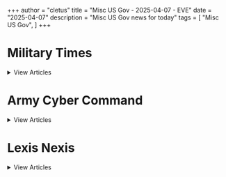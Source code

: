 +++ 
author = "cletus"
title = "Misc US Gov - 2025-04-07 - EVE"
date = "2025-04-07"
description = "Misc US Gov news for today"
tags = [
    "Misc US Gov",
]
+++

# Military Times

<details>
<summary>View Articles</summary>
<br>

<input type='checkbox' name='article_4338' value='https://www.militarytimes.com/smr/transition-guide/' /> 4338 - <a href='https://www.google.com/search?q=www.militarytimes.com+Transition+GuideOpens+in+new+window' target='_blank' rel='noopener noreferrer'>Search - </a> <a href='https://12ft.io/https://www.militarytimes.com/smr/transition-guide/' target='_blank' rel='noopener noreferrer'>Transition GuideOpens in new window</a><br>

<input type='checkbox' name='article_4339' value='https://www.militarytimes.com/smr/benefits-guide/' /> 4339 - <a href='https://www.google.com/search?q=www.militarytimes.com+Benefits+GuideOpens+in+new+window' target='_blank' rel='noopener noreferrer'>Search - </a> <a href='https://12ft.io/https://www.militarytimes.com/smr/benefits-guide/' target='_blank' rel='noopener noreferrer'>Benefits GuideOpens in new window</a><br>

<input type='checkbox' name='article_4340' value='https://www.militarytimes.com/off-duty/gearscout/' /> 4340 - <a href='https://www.google.com/search?q=www.militarytimes.com+Gear+ScoutOpens+in+new+window' target='_blank' rel='noopener noreferrer'>Search - </a> <a href='https://12ft.io/https://www.militarytimes.com/off-duty/gearscout/' target='_blank' rel='noopener noreferrer'>Gear ScoutOpens in new window</a><br>

<input type='checkbox' name='article_4341' value='https://www.militarytimes.com/m/military-times-rss-feeds/' /> 4341 - <a href='https://www.google.com/search?q=www.militarytimes.com+RSS+FeedsOpens+in+new+window' target='_blank' rel='noopener noreferrer'>Search - </a> <a href='https://12ft.io/https://www.militarytimes.com/m/military-times-rss-feeds/' target='_blank' rel='noopener noreferrer'>RSS FeedsOpens in new window</a><br>

</details>


# Army Cyber Command

<details>
<summary>View Articles</summary>
<br>

<input type='checkbox' name='article_4342' value='https://breakingdefense.com/tag/army-cyber-command/off-duty/movies-video-games' /> 4342 - <a href='https://www.google.com/search?q=breakingdefense.com+Military+Movies+%26+Video+Games' target='_blank' rel='noopener noreferrer'>Search - </a> <a href='https://12ft.io/https://breakingdefense.com/tag/army-cyber-command/off-duty/movies-video-games' target='_blank' rel='noopener noreferrer'>Military Movies & Video Games</a><br>

<input type='checkbox' name='article_4343' value='https://breakingdefense.com/tag/army-cyber-command/pentagon/2025/04/07/top-us-admiral-at-nato-removed-amid-trumps-growing-military-firings/' /> 4343 - <a href='https://www.google.com/search?q=breakingdefense.com+Top+US+admiral+at+NATO+removed+amid+Trump%E2%80%99s+growing+military+firings' target='_blank' rel='noopener noreferrer'>Search - </a> <a href='https://12ft.io/https://breakingdefense.com/tag/army-cyber-command/pentagon/2025/04/07/top-us-admiral-at-nato-removed-amid-trumps-growing-military-firings/' target='_blank' rel='noopener noreferrer'>Top US admiral at NATO removed amid Trump’s growing military firings</a><br>

<input type='checkbox' name='article_4344' value='https://breakingdefense.com/tag/army-cyber-command/news/your-army/2025/04/07/russia-reduces-prison-sentence-for-us-soldier-convicted-of-theft/' /> 4344 - <a href='https://www.google.com/search?q=breakingdefense.com+Russia+reduces+prison+sentence+for+US+soldier+convicted+of+theft' target='_blank' rel='noopener noreferrer'>Search - </a> <a href='https://12ft.io/https://breakingdefense.com/tag/army-cyber-command/news/your-army/2025/04/07/russia-reduces-prison-sentence-for-us-soldier-convicted-of-theft/' target='_blank' rel='noopener noreferrer'>Russia reduces prison sentence for US soldier convicted of theft</a><br>

<input type='checkbox' name='article_4345' value='https://breakingdefense.com/tag/army-cyber-command/news/your-marine-corps/2025/04/07/marine-corps-introduces-drone-attack-team/' /> 4345 - <a href='https://www.google.com/search?q=breakingdefense.com+Marine+Corps+introduces+drone+attack+team' target='_blank' rel='noopener noreferrer'>Search - </a> <a href='https://12ft.io/https://breakingdefense.com/tag/army-cyber-command/news/your-marine-corps/2025/04/07/marine-corps-introduces-drone-attack-team/' target='_blank' rel='noopener noreferrer'>Marine Corps introduces drone attack team</a><br>

<input type='checkbox' name='article_4346' value='https://breakingdefense.com/tag/army-cyber-command/news/your-military/2025/04/07/in-first-marine-air-force-pilots-fight-as-joint-force-at-navy-jse/' /> 4346 - <a href='https://www.google.com/search?q=breakingdefense.com+In+first%2C+Marine%2C+Air+Force+pilots+fight+as+joint+force+at+Navy+JSE' target='_blank' rel='noopener noreferrer'>Search - </a> <a href='https://12ft.io/https://breakingdefense.com/tag/army-cyber-command/news/your-military/2025/04/07/in-first-marine-air-force-pilots-fight-as-joint-force-at-navy-jse/' target='_blank' rel='noopener noreferrer'>In first, Marine, Air Force pilots fight as joint force at Navy JSE</a><br>

<input type='checkbox' name='article_4347' value='https://breakingdefense.com/tag/army-cyber-command/veterans/military-history/2025/04/05/after-nearly-100-years-this-wwi-soldier-received-his-medal-of-honor/' /> 4347 - <a href='https://www.google.com/search?q=breakingdefense.com+After+nearly+100+years%2C+this+WWI+soldier+received+his+Medal+of+Honor' target='_blank' rel='noopener noreferrer'>Search - </a> <a href='https://12ft.io/https://breakingdefense.com/tag/army-cyber-command/veterans/military-history/2025/04/05/after-nearly-100-years-this-wwi-soldier-received-his-medal-of-honor/' target='_blank' rel='noopener noreferrer'>After nearly 100 years, this WWI soldier received his Medal of Honor</a><br>

<input type='checkbox' name='article_4348' value='https://breakingdefense.com/tag/army-cyber-command/veterans/military-history/2025/04/05/how-the-coast-guard-sank-a-german-u-boat-off-the-north-carolina-coast/' /> 4348 - <a href='https://www.google.com/search?q=breakingdefense.com+How+the+Coast+Guard+sank+a+German+U-boat+off+the+North+Carolina+coast' target='_blank' rel='noopener noreferrer'>Search - </a> <a href='https://12ft.io/https://breakingdefense.com/tag/army-cyber-command/veterans/military-history/2025/04/05/how-the-coast-guard-sank-a-german-u-boat-off-the-north-carolina-coast/' target='_blank' rel='noopener noreferrer'>How the Coast Guard sank a German U-boat off the North Carolina coast</a><br>

<input type='checkbox' name='article_4349' value='https://breakingdefense.com/tag/army-cyber-command/news/pentagon-congress/2025/04/07/va-secretary-to-testify-on-department-budget-needs-workforce-cuts/' /> 4349 - <a href='https://www.google.com/search?q=breakingdefense.com+VA+secretary+to+testify+on+department+budget+needs%2C+workforce+cuts' target='_blank' rel='noopener noreferrer'>Search - </a> <a href='https://12ft.io/https://breakingdefense.com/tag/army-cyber-command/news/pentagon-congress/2025/04/07/va-secretary-to-testify-on-department-budget-needs-workforce-cuts/' target='_blank' rel='noopener noreferrer'>VA secretary to testify on department budget needs, workforce cuts</a><br>

<input type='checkbox' name='article_4350' value='https://breakingdefense.com/tag/army-cyber-command/pentagon/2025/04/04/hegseth-to-visit-panama-as-trump-says-us-is-reclaiming-its-canal/' /> 4350 - <a href='https://www.google.com/search?q=breakingdefense.com+Hegseth+to+visit+Panama+as+Trump+says+US+is+%E2%80%98reclaiming%E2%80%99+its+canal' target='_blank' rel='noopener noreferrer'>Search - </a> <a href='https://12ft.io/https://breakingdefense.com/tag/army-cyber-command/pentagon/2025/04/04/hegseth-to-visit-panama-as-trump-says-us-is-reclaiming-its-canal/' target='_blank' rel='noopener noreferrer'>Hegseth to visit Panama as Trump says US is ‘reclaiming’ its canal</a><br>

<input type='checkbox' name='article_4351' value='https://breakingdefense.com/tag/army-cyber-command/veterans/2025/04/04/va-leaders-to-halt-mortgage-rescue-program-launched-last-year/' /> 4351 - <a href='https://www.google.com/search?q=breakingdefense.com+VA+leaders+to+halt+mortgage+rescue+program+launched+last+year' target='_blank' rel='noopener noreferrer'>Search - </a> <a href='https://12ft.io/https://breakingdefense.com/tag/army-cyber-command/veterans/2025/04/04/va-leaders-to-halt-mortgage-rescue-program-launched-last-year/' target='_blank' rel='noopener noreferrer'>VA leaders to halt mortgage rescue program launched last year</a><br>

<input type='checkbox' name='article_4352' value='https://breakingdefense.com/tag/army-cyber-command/news/pentagon-congress/2025/04/04/democrats-protest-firing-of-general-heading-nsa-us-cyber-command/' /> 4352 - <a href='https://www.google.com/search?q=breakingdefense.com+Trump+fires+4-star+general+heading+NSA%2C+US+Cyber+Command' target='_blank' rel='noopener noreferrer'>Search - </a> <a href='https://12ft.io/https://breakingdefense.com/tag/army-cyber-command/news/pentagon-congress/2025/04/04/democrats-protest-firing-of-general-heading-nsa-us-cyber-command/' target='_blank' rel='noopener noreferrer'>Trump fires 4-star general heading NSA, US Cyber Command</a><br>

<input type='checkbox' name='article_4353' value='https://breakingdefense.com/tag/army-cyber-command/military-benefits-guide/' /> 4353 - <a href='https://www.google.com/search?q=breakingdefense.com+Your+2024+Military+Times+Pay+and+Benefits+Guide' target='_blank' rel='noopener noreferrer'>Search - </a> <a href='https://12ft.io/https://breakingdefense.com/tag/army-cyber-command/military-benefits-guide/' target='_blank' rel='noopener noreferrer'>Your 2024 Military Times Pay and Benefits Guide</a><br>

<input type='checkbox' name='article_4354' value='https://breakingdefense.com/tag/army-cyber-command/pay-benefits/mil-money/2024/04/02/no-snakes-in-couches-what-to-know-for-a-smooth-pcs-move-in-2024/' /> 4354 - <a href='https://www.google.com/search?q=breakingdefense.com+What+to+know+for+a+smooth+PCS+move+in+2024' target='_blank' rel='noopener noreferrer'>Search - </a> <a href='https://12ft.io/https://breakingdefense.com/tag/army-cyber-command/pay-benefits/mil-money/2024/04/02/no-snakes-in-couches-what-to-know-for-a-smooth-pcs-move-in-2024/' target='_blank' rel='noopener noreferrer'>What to know for a smooth PCS move in 2024</a><br>

<input type='checkbox' name='article_4355' value='https://breakingdefense.com/tag/army-cyber-command/veterans/military-history/2025/04/04/this-pilot-sought-to-avenge-his-brothers-death-over-the-south-pacific/' /> 4355 - <a href='https://www.google.com/search?q=breakingdefense.com+This+pilot+sought+to+avenge+his+brother%E2%80%99s+death+over+the+South+Pacific' target='_blank' rel='noopener noreferrer'>Search - </a> <a href='https://12ft.io/https://breakingdefense.com/tag/army-cyber-command/veterans/military-history/2025/04/04/this-pilot-sought-to-avenge-his-brothers-death-over-the-south-pacific/' target='_blank' rel='noopener noreferrer'>This pilot sought to avenge his brother’s death over the South Pacific</a><br>

<input type='checkbox' name='article_4356' value='https://breakingdefense.com/tag/army-cyber-command/opinion/2025/04/04/why-tubervilles-idea-for-academy-athletes-to-play-pro-undermines-duty/' /> 4356 - <a href='https://www.google.com/search?q=breakingdefense.com+Tuberville%E2%80%99s+proposal+for+academy+athletes+to+go+pro+undermines+duty' target='_blank' rel='noopener noreferrer'>Search - </a> <a href='https://12ft.io/https://breakingdefense.com/tag/army-cyber-command/opinion/2025/04/04/why-tubervilles-idea-for-academy-athletes-to-play-pro-undermines-duty/' target='_blank' rel='noopener noreferrer'>Tuberville’s proposal for academy athletes to go pro undermines duty</a><br>

<input type='checkbox' name='article_4357' value='https://breakingdefense.com/tag/army-cyber-command/news/your-army/2025/04/04/army-reduces-transition-job-training-time-prioritizing-junior-troops/' /> 4357 - <a href='https://www.google.com/search?q=breakingdefense.com+Army+reduces+transition+job-training+time%2C+prioritizing+junior+troops' target='_blank' rel='noopener noreferrer'>Search - </a> <a href='https://12ft.io/https://breakingdefense.com/tag/army-cyber-command/news/your-army/2025/04/04/army-reduces-transition-job-training-time-prioritizing-junior-troops/' target='_blank' rel='noopener noreferrer'>Army reduces transition job-training time, prioritizing junior troops</a><br>

<input type='checkbox' name='article_4358' value='https://breakingdefense.com/tag/army-cyber-command/off-duty/military-culture/2025/04/04/this-sailor-requested-leave-to-get-his-wife-pregnant-it-was-approved/' /> 4358 - <a href='https://www.google.com/search?q=breakingdefense.com+This+sailor+requested+leave+to+get+his+wife+pregnant.+It+was+approved.' target='_blank' rel='noopener noreferrer'>Search - </a> <a href='https://12ft.io/https://breakingdefense.com/tag/army-cyber-command/off-duty/military-culture/2025/04/04/this-sailor-requested-leave-to-get-his-wife-pregnant-it-was-approved/' target='_blank' rel='noopener noreferrer'>This sailor requested leave to get his wife pregnant. It was approved.</a><br>

<input type='checkbox' name='article_4359' value='https://breakingdefense.com/tag/army-cyber-command/veterans/military-history/2025/04/03/sink-ships-get-scotch-an-officers-spirited-revenge-for-pearl-harbor/' /> 4359 - <a href='https://www.google.com/search?q=breakingdefense.com+Sink+ships%2C+get+Scotch%3A+An+officer%E2%80%99s+spirited+revenge+for+Pearl+Harbor' target='_blank' rel='noopener noreferrer'>Search - </a> <a href='https://12ft.io/https://breakingdefense.com/tag/army-cyber-command/veterans/military-history/2025/04/03/sink-ships-get-scotch-an-officers-spirited-revenge-for-pearl-harbor/' target='_blank' rel='noopener noreferrer'>Sink ships, get Scotch: An officer’s spirited revenge for Pearl Harbor</a><br>

<input type='checkbox' name='article_4360' value='https://breakingdefense.com/tag/army-cyber-command/video/2025/04/03/marines-show-off-body-armor-with-lighter-vest-plates-and-more-sizes/' /> 4360 - <a href='https://www.google.com/search?q=breakingdefense.com+Marines+show+off+body+armor+with+lighter+vest%2C+plates+and+more+sizes' target='_blank' rel='noopener noreferrer'>Search - </a> <a href='https://12ft.io/https://breakingdefense.com/tag/army-cyber-command/video/2025/04/03/marines-show-off-body-armor-with-lighter-vest-plates-and-more-sizes/' target='_blank' rel='noopener noreferrer'>Marines show off body armor with lighter vest, plates and more sizes</a><br>

<input type='checkbox' name='article_4361' value='https://breakingdefense.com/tag/army-cyber-command/news/your-military/2025/04/02/what-surviving-an-ied-taught-me-about-being-a-stand-up-comedian/' /> 4361 - <a href='https://www.google.com/search?q=breakingdefense.com+What+surviving+an+IED+taught+me+about+being+a+stand-up+comedian' target='_blank' rel='noopener noreferrer'>Search - </a> <a href='https://12ft.io/https://breakingdefense.com/tag/army-cyber-command/news/your-military/2025/04/02/what-surviving-an-ied-taught-me-about-being-a-stand-up-comedian/' target='_blank' rel='noopener noreferrer'>What surviving an IED taught me about being a stand-up comedian</a><br>

<input type='checkbox' name='article_4362' value='https://breakingdefense.com/tag/army-cyber-command/opinion/2025/03/31/how-to-handle-winners-and-losers-in-the-pentagons-8-budget-relook/' /> 4362 - <a href='https://www.google.com/search?q=breakingdefense.com+How+to+handle+winners+%28and+losers%29+in+the+Pentagon%E2%80%99s+8%25+budget+relook' target='_blank' rel='noopener noreferrer'>Search - </a> <a href='https://12ft.io/https://breakingdefense.com/tag/army-cyber-command/opinion/2025/03/31/how-to-handle-winners-and-losers-in-the-pentagons-8-budget-relook/' target='_blank' rel='noopener noreferrer'>How to handle winners (and losers) in the Pentagon’s 8% budget relook</a><br>

<input type='checkbox' name='article_4363' value='https://breakingdefense.com/tag/army-cyber-command/opinion/2025/03/28/drug-trafficking-as-irregular-warfare-and-what-can-be-done-about-it/' /> 4363 - <a href='https://www.google.com/search?q=breakingdefense.com+Drug+trafficking+as+irregular+warfare+%E2%80%94+and+what+can+be+done+about+it' target='_blank' rel='noopener noreferrer'>Search - </a> <a href='https://12ft.io/https://breakingdefense.com/tag/army-cyber-command/opinion/2025/03/28/drug-trafficking-as-irregular-warfare-and-what-can-be-done-about-it/' target='_blank' rel='noopener noreferrer'>Drug trafficking as irregular warfare — and what can be done about it</a><br>

<input type='checkbox' name='article_4364' value='https://breakingdefense.com/tag/army-cyber-command/off-duty/military-culture/2024/12/06/life-of-pie-soldier-charged-with-loan-fraud-in-bakery-boondoggle/' /> 4364 - <a href='https://www.google.com/search?q=breakingdefense.com+Life+of+pie%3A+Soldier+charged+with+loan+fraud+in+bakery+boondoggle' target='_blank' rel='noopener noreferrer'>Search - </a> <a href='https://12ft.io/https://breakingdefense.com/tag/army-cyber-command/off-duty/military-culture/2024/12/06/life-of-pie-soldier-charged-with-loan-fraud-in-bakery-boondoggle/' target='_blank' rel='noopener noreferrer'>Life of pie: Soldier charged with loan fraud in bakery boondoggle</a><br>

<input type='checkbox' name='article_4365' value='https://breakingdefense.com/tag/army-cyber-command/news/your-military/2024/11/27/marine-lights-candles-for-romantic-hotel-surprise-sets-room-on-fire/' /> 4365 - <a href='https://www.google.com/search?q=breakingdefense.com+Marine+lights+candles+for+romantic+hotel+surprise%2C+sets+room+on+fire' target='_blank' rel='noopener noreferrer'>Search - </a> <a href='https://12ft.io/https://breakingdefense.com/tag/army-cyber-command/news/your-military/2024/11/27/marine-lights-candles-for-romantic-hotel-surprise-sets-room-on-fire/' target='_blank' rel='noopener noreferrer'>Marine lights candles for romantic hotel surprise, sets room on fire</a><br>

<input type='checkbox' name='article_4366' value='https://breakingdefense.com/tag/army-cyber-command/news/your-military/2024/09/26/did-a-us-f-22-shoot-down-a-ufo-photo-of-aerial-object-adds-to-mystery/' /> 4366 - <a href='https://www.google.com/search?q=breakingdefense.com+Did+a+US+F-22+shoot+down+a+UFO%3F+Photo+of+aerial+object+adds+to+mystery' target='_blank' rel='noopener noreferrer'>Search - </a> <a href='https://12ft.io/https://breakingdefense.com/tag/army-cyber-command/news/your-military/2024/09/26/did-a-us-f-22-shoot-down-a-ufo-photo-of-aerial-object-adds-to-mystery/' target='_blank' rel='noopener noreferrer'>Did a US F-22 shoot down a UFO? Photo of aerial object adds to mystery</a><br>

<input type='checkbox' name='article_4367' value='https://breakingdefense.com/tag/army-cyber-command/news/your-air-force/2024/08/14/air-force-falcons-unveil-glorious-afsoc-themed-football-unis/' /> 4367 - <a href='https://www.google.com/search?q=breakingdefense.com+Air+Force+Falcons+unveil+glorious+AFSOC-themed+football+unis' target='_blank' rel='noopener noreferrer'>Search - </a> <a href='https://12ft.io/https://breakingdefense.com/tag/army-cyber-command/news/your-air-force/2024/08/14/air-force-falcons-unveil-glorious-afsoc-themed-football-unis/' target='_blank' rel='noopener noreferrer'>Air Force Falcons unveil glorious AFSOC-themed football unis</a><br>

<input type='checkbox' name='article_4368' value='https://breakingdefense.com/tag/army-cyber-command/news/your-military/2024/07/11/meal-ready-to-bulk-pentagon-urged-to-add-creatine-to-mres/' /> 4368 - <a href='https://www.google.com/search?q=breakingdefense.com+Meal%2C+Ready-to-Bulk%3F+Pentagon+urged+to+add+creatine+to+MREs' target='_blank' rel='noopener noreferrer'>Search - </a> <a href='https://12ft.io/https://breakingdefense.com/tag/army-cyber-command/news/your-military/2024/07/11/meal-ready-to-bulk-pentagon-urged-to-add-creatine-to-mres/' target='_blank' rel='noopener noreferrer'>Meal, Ready-to-Bulk? Pentagon urged to add creatine to MREs</a><br>

<input type='checkbox' name='article_4369' value='https://breakingdefense.com/tag/army-cyber-command/news/your-navy/2024/06/07/good-lord-the-head-of-us-2nd-fleet-is-a-pt-stud/' /> 4369 - <a href='https://www.google.com/search?q=breakingdefense.com+Good+Lord%2C+the+head+of+U.S.+2nd+Fleet+is+a+PT+stud' target='_blank' rel='noopener noreferrer'>Search - </a> <a href='https://12ft.io/https://breakingdefense.com/tag/army-cyber-command/news/your-navy/2024/06/07/good-lord-the-head-of-us-2nd-fleet-is-a-pt-stud/' target='_blank' rel='noopener noreferrer'>Good Lord, the head of U.S. 2nd Fleet is a PT stud</a><br>

<input type='checkbox' name='article_4370' value='https://breakingdefense.com/tag/army-cyber-command/news/your-military/2024/06/06/a-personal-account-of-a-paratrooper-who-jumped-into-normandy-on-d-day/' /> 4370 - <a href='https://www.google.com/search?q=breakingdefense.com+A+personal+account+of+a+paratrooper+who+jumped+into+Normandy+on+D-Day' target='_blank' rel='noopener noreferrer'>Search - </a> <a href='https://12ft.io/https://breakingdefense.com/tag/army-cyber-command/news/your-military/2024/06/06/a-personal-account-of-a-paratrooper-who-jumped-into-normandy-on-d-day/' target='_blank' rel='noopener noreferrer'>A personal account of a paratrooper who jumped into Normandy on D-Day</a><br>

<input type='checkbox' name='article_4371' value='https://breakingdefense.com/tag/army-cyber-command/off-duty/military-culture/2024/02/22/chinese-jody-hit-with-jail-time-after-stealing-military-spouse/' /> 4371 - <a href='https://www.google.com/search?q=breakingdefense.com+Chinese+Jody+hit+with+jail+time+after+stealing+military+spouse' target='_blank' rel='noopener noreferrer'>Search - </a> <a href='https://12ft.io/https://breakingdefense.com/tag/army-cyber-command/off-duty/military-culture/2024/02/22/chinese-jody-hit-with-jail-time-after-stealing-military-spouse/' target='_blank' rel='noopener noreferrer'>Chinese Jody hit with jail time after stealing military spouse</a><br>

<input type='checkbox' name='article_4372' value='https://breakingdefense.com/tag/army-cyber-command/video/2025/04/07/senator-blocks-va-nominees-after-staffing-cut-plans-defense-news-weekly-full-episode-4525/' /> 4372 - <a href='https://www.google.com/search?q=breakingdefense.com+Senator+blocks+VA+nominees+after+staffing+cut+plans+%7C+Defense+News+Weekly+Full+Episode+4.5.25' target='_blank' rel='noopener noreferrer'>Search - </a> <a href='https://12ft.io/https://breakingdefense.com/tag/army-cyber-command/video/2025/04/07/senator-blocks-va-nominees-after-staffing-cut-plans-defense-news-weekly-full-episode-4525/' target='_blank' rel='noopener noreferrer'>Senator blocks VA nominees after staffing cut plans | Defense News Weekly Full Episode 4.5.25</a><br>

<input type='checkbox' name='article_4373' value='https://breakingdefense.com/tag/army-cyber-command/video/2025/03/28/outlook-on-changes-at-the-va-defense-news-weekly-full-episode-32925/' /> 4373 - <a href='https://www.google.com/search?q=breakingdefense.com+Outlook+on+changes+at+the+VA+%7C+Defense+News+Weekly+Full+Episode+3.29.25' target='_blank' rel='noopener noreferrer'>Search - </a> <a href='https://12ft.io/https://breakingdefense.com/tag/army-cyber-command/video/2025/03/28/outlook-on-changes-at-the-va-defense-news-weekly-full-episode-32925/' target='_blank' rel='noopener noreferrer'>Outlook on changes at the VA | Defense News Weekly Full Episode 3.29.25</a><br>

<input type='checkbox' name='article_4374' value='https://breakingdefense.com/tag/army-cyber-command/video/2025/04/04/looking-for-common-ground-on-va-overhaul/' /> 4374 - <a href='https://www.google.com/search?q=breakingdefense.com+Looking+for+common+ground+on+VA+overhaul' target='_blank' rel='noopener noreferrer'>Search - </a> <a href='https://12ft.io/https://breakingdefense.com/tag/army-cyber-command/video/2025/04/04/looking-for-common-ground-on-va-overhaul/' target='_blank' rel='noopener noreferrer'>Looking for common ground on VA overhaul</a><br>

<input type='checkbox' name='article_4375' value='https://breakingdefense.com/tag/army-cyber-command/video/2025/04/04/what-does-it-take-to-become-a-paratrooper-a-look-at-us-training/' /> 4375 - <a href='https://www.google.com/search?q=breakingdefense.com+What+does+it+take+to+become+a+paratrooper%3F+A+look+at+U.S.+training' target='_blank' rel='noopener noreferrer'>Search - </a> <a href='https://12ft.io/https://breakingdefense.com/tag/army-cyber-command/video/2025/04/04/what-does-it-take-to-become-a-paratrooper-a-look-at-us-training/' target='_blank' rel='noopener noreferrer'>What does it take to become a paratrooper? A look at U.S. training</a><br>

<input type='checkbox' name='article_4376' value='https://breakingdefense.com/tag/army-cyber-command/video/2025/04/04/whats-behind-senators-block-on-all-va-nominees/' /> 4376 - <a href='https://www.google.com/search?q=breakingdefense.com+What%E2%80%99s+behind+senator%E2%80%99s+block+on+all+VA+nominees%3F' target='_blank' rel='noopener noreferrer'>Search - </a> <a href='https://12ft.io/https://breakingdefense.com/tag/army-cyber-command/video/2025/04/04/whats-behind-senators-block-on-all-va-nominees/' target='_blank' rel='noopener noreferrer'>What’s behind senator’s block on all VA nominees?</a><br>

<input type='checkbox' name='article_4377' value='https://breakingdefense.com/tag/army-cyber-command/news/pentagon-congress/2024/12/10/medical-care-limits-for-transgender-minors-complicates-defense-bill/' /> 4377 - <a href='https://www.google.com/search?q=breakingdefense.com+Medical+care+limits+for+transgender+minors+complicate+defense+bill' target='_blank' rel='noopener noreferrer'>Search - </a> <a href='https://12ft.io/https://breakingdefense.com/tag/army-cyber-command/news/pentagon-congress/2024/12/10/medical-care-limits-for-transgender-minors-complicates-defense-bill/' target='_blank' rel='noopener noreferrer'>Medical care limits for transgender minors complicate defense bill</a><br>

<input type='checkbox' name='article_4378' value='https://breakingdefense.com/tag/army-cyber-command/news/pentagon-congress/2024/12/09/lawmakers-call-for-in-depth-va-study-on-blast-pressure-injuries/' /> 4378 - <a href='https://www.google.com/search?q=breakingdefense.com+Lawmakers+call+for+in-depth+VA+study+on+blast+pressure+injuries' target='_blank' rel='noopener noreferrer'>Search - </a> <a href='https://12ft.io/https://breakingdefense.com/tag/army-cyber-command/news/pentagon-congress/2024/12/09/lawmakers-call-for-in-depth-va-study-on-blast-pressure-injuries/' target='_blank' rel='noopener noreferrer'>Lawmakers call for in-depth VA study on blast pressure injuries</a><br>

<input type='checkbox' name='article_4379' value='https://breakingdefense.com/tag/army-cyber-command/pay-benefits/2024/12/09/will-senior-enlisted-troops-see-a-targeted-pay-boost-in-2026/' /> 4379 - <a href='https://www.google.com/search?q=breakingdefense.com+Will+senior+enlisted+troops+see+a+targeted+pay+boost+in+2026%3F' target='_blank' rel='noopener noreferrer'>Search - </a> <a href='https://12ft.io/https://breakingdefense.com/tag/army-cyber-command/pay-benefits/2024/12/09/will-senior-enlisted-troops-see-a-targeted-pay-boost-in-2026/' target='_blank' rel='noopener noreferrer'>Will senior enlisted troops see a targeted pay boost in 2026?</a><br>

<input type='checkbox' name='article_4380' value='https://breakingdefense.com/tag/army-cyber-command/news/pentagon-congress/2024/12/07/congress-to-boost-junior-enlisted-pay-by-thousands-of-dollars-in-2025/' /> 4380 - <a href='https://www.google.com/search?q=breakingdefense.com+Congress+to+boost+junior+enlisted+pay+by+thousands+of+dollars+in+2025' target='_blank' rel='noopener noreferrer'>Search - </a> <a href='https://12ft.io/https://breakingdefense.com/tag/army-cyber-command/news/pentagon-congress/2024/12/07/congress-to-boost-junior-enlisted-pay-by-thousands-of-dollars-in-2025/' target='_blank' rel='noopener noreferrer'>Congress to boost junior enlisted pay by thousands of dollars in 2025</a><br>

<input type='checkbox' name='article_4381' value='https://breakingdefense.com/tag/army-cyber-command/news/your-military/2024/12/06/nonprofits-urge-biden-to-pardon-veterans-with-bad-paper-discharges/' /> 4381 - <a href='https://www.google.com/search?q=breakingdefense.com+Nonprofits+urge+Biden+to+pardon+veterans+with+bad+paper+discharges' target='_blank' rel='noopener noreferrer'>Search - </a> <a href='https://12ft.io/https://breakingdefense.com/tag/army-cyber-command/news/your-military/2024/12/06/nonprofits-urge-biden-to-pardon-veterans-with-bad-paper-discharges/' target='_blank' rel='noopener noreferrer'>Nonprofits urge Biden to pardon veterans with bad paper discharges</a><br>

<input type='checkbox' name='article_4382' value='https://breakingdefense.com/tag/army-cyber-command/news/your-navy/2024/12/05/in-a-service-first-navy-taps-black-civil-engineer-for-admiral/' /> 4382 - <a href='https://www.google.com/search?q=breakingdefense.com+In+a+service+first%2C+Navy+taps+Black+civil+engineer+for+admiral' target='_blank' rel='noopener noreferrer'>Search - </a> <a href='https://12ft.io/https://breakingdefense.com/tag/army-cyber-command/news/your-navy/2024/12/05/in-a-service-first-navy-taps-black-civil-engineer-for-admiral/' target='_blank' rel='noopener noreferrer'>In a service first, Navy taps Black civil engineer for admiral</a><br>

<input type='checkbox' name='article_4383' value='https://breakingdefense.com/tag/army-cyber-command/pay-benefits/mil-money/2024/12/05/dod-civilians-can-shop-at-these-16-commissaries-during-expansion-test/' /> 4383 - <a href='https://www.google.com/search?q=breakingdefense.com+DOD+civilians+can+shop+at+these+16+commissaries+during+expansion+test' target='_blank' rel='noopener noreferrer'>Search - </a> <a href='https://12ft.io/https://breakingdefense.com/tag/army-cyber-command/pay-benefits/mil-money/2024/12/05/dod-civilians-can-shop-at-these-16-commissaries-during-expansion-test/' target='_blank' rel='noopener noreferrer'>DOD civilians can shop at these 16 commissaries during expansion test</a><br>

<input type='checkbox' name='article_4384' value='https://breakingdefense.com/tag/army-cyber-command/veterans/2024/12/06/va-plans-to-expand-caregiver-benefits-postpone-program-discharges/' /> 4384 - <a href='https://www.google.com/search?q=breakingdefense.com+VA+plans+to+expand+caregiver+benefits%2C+postpone+program+discharges' target='_blank' rel='noopener noreferrer'>Search - </a> <a href='https://12ft.io/https://breakingdefense.com/tag/army-cyber-command/veterans/2024/12/06/va-plans-to-expand-caregiver-benefits-postpone-program-discharges/' target='_blank' rel='noopener noreferrer'>VA plans to expand caregiver benefits, postpone program discharges</a><br>

<input type='checkbox' name='article_4385' value='https://breakingdefense.com/tag/army-cyber-command/news/pentagon-congress/2024/12/05/trust-in-the-military-on-the-rise-but-still-below-pre-pandemic-levels/' /> 4385 - <a href='https://www.google.com/search?q=breakingdefense.com+Trust+in+the+military+on+the+rise%2C+but+still+below+pre-pandemic+levels' target='_blank' rel='noopener noreferrer'>Search - </a> <a href='https://12ft.io/https://breakingdefense.com/tag/army-cyber-command/news/pentagon-congress/2024/12/05/trust-in-the-military-on-the-rise-but-still-below-pre-pandemic-levels/' target='_blank' rel='noopener noreferrer'>Trust in the military on the rise, but still below pre-pandemic levels</a><br>

<input type='checkbox' name='article_4386' value='https://breakingdefense.com/tag/army-cyber-command/news/pentagon-congress/2024/12/04/donald-trump-taps-jd-vance-advisor-as-next-army-secretary/' /> 4386 - <a href='https://www.google.com/search?q=breakingdefense.com+Donald+Trump+taps+JD+Vance+adviser+as+next+Army+secretary' target='_blank' rel='noopener noreferrer'>Search - </a> <a href='https://12ft.io/https://breakingdefense.com/tag/army-cyber-command/news/pentagon-congress/2024/12/04/donald-trump-taps-jd-vance-advisor-as-next-army-secretary/' target='_blank' rel='noopener noreferrer'>Donald Trump taps JD Vance adviser as next Army secretary</a><br>

<input type='checkbox' name='article_4387' value='https://breakingdefense.com/tag/army-cyber-command/news/your-military/2025/04/03/defense-officials-considering-cuts-to-military-treatment-facilities/' /> 4387 - <a href='https://www.google.com/search?q=breakingdefense.com+Defense+officials+considering+cuts+to+military+treatment+facilities' target='_blank' rel='noopener noreferrer'>Search - </a> <a href='https://12ft.io/https://breakingdefense.com/tag/army-cyber-command/news/your-military/2025/04/03/defense-officials-considering-cuts-to-military-treatment-facilities/' target='_blank' rel='noopener noreferrer'>Defense officials considering cuts to military treatment facilities</a><br>

<input type='checkbox' name='article_4388' value='https://breakingdefense.com/tag/army-cyber-command/feature/SECDEFHegseth' /> 4388 - <a href='https://www.google.com/search?q=breakingdefense.com+SECRETARY+OF+DEFENSE+PETE+HEGSETH' target='_blank' rel='noopener noreferrer'>Search - </a> <a href='https://12ft.io/https://breakingdefense.com/tag/army-cyber-command/feature/SECDEFHegseth' target='_blank' rel='noopener noreferrer'>SECRETARY OF DEFENSE PETE HEGSETH</a><br>

<input type='checkbox' name='article_4389' value='https://breakingdefense.com/tag/army-cyber-command/portfolio/1219220/william-tanner' /> 4389 - <a href='https://www.google.com/search?q=breakingdefense.com+Sgt.+1st+Class+William+Tanner' target='_blank' rel='noopener noreferrer'>Search - </a> <a href='https://12ft.io/https://breakingdefense.com/tag/army-cyber-command/portfolio/1219220/william-tanner' target='_blank' rel='noopener noreferrer'>Sgt. 1st Class William Tanner</a><br>

<input type='checkbox' name='article_4390' value='https://breakingdefense.com/tag/army-cyber-command/portfolio/1810043/raul-mercado' /> 4390 - <a href='https://www.google.com/search?q=breakingdefense.com+Airman+1st+Class+Raul+Mercado' target='_blank' rel='noopener noreferrer'>Search - </a> <a href='https://12ft.io/https://breakingdefense.com/tag/army-cyber-command/portfolio/1810043/raul-mercado' target='_blank' rel='noopener noreferrer'>Airman 1st Class Raul Mercado</a><br>

<input type='checkbox' name='article_4391' value='https://breakingdefense.com/tag/army-cyber-command/portfolio/1082146/shane-smith' /> 4391 - <a href='https://www.google.com/search?q=breakingdefense.com+Sgt.+1st+Class+Shane+Smith' target='_blank' rel='noopener noreferrer'>Search - </a> <a href='https://12ft.io/https://breakingdefense.com/tag/army-cyber-command/portfolio/1082146/shane-smith' target='_blank' rel='noopener noreferrer'>Sgt. 1st Class Shane Smith</a><br>

<input type='checkbox' name='article_4392' value='https://breakingdefense.com/tag/army-cyber-command/portfolio/1605773/janiel-adames' /> 4392 - <a href='https://www.google.com/search?q=breakingdefense.com+Petty+Officer+2nd+Class+Janiel+Adames' target='_blank' rel='noopener noreferrer'>Search - </a> <a href='https://12ft.io/https://breakingdefense.com/tag/army-cyber-command/portfolio/1605773/janiel-adames' target='_blank' rel='noopener noreferrer'>Petty Officer 2nd Class Janiel Adames</a><br>

</details>


# Lexis Nexis

<details>
<summary>View Articles</summary>
<br>

<input type='checkbox' name='article_4393' value='https://www.lexisnexis.com/community/insights/legal/b/thought-leadership/posts/additional-considerations-for-legal-tech-trends-in-2025' /> 4393 - <a href='https://www.google.com/search?q=www.lexisnexis.com+Additional+Considerations+for+Legal+Tech+Trends+in+2025' target='_blank' rel='noopener noreferrer'>Search - </a> <a href='https://12ft.io/https://www.lexisnexis.com/community/insights/legal/b/thought-leadership/posts/additional-considerations-for-legal-tech-trends-in-2025' target='_blank' rel='noopener noreferrer'>Additional Considerations for Legal Tech Trends in 2025</a><br>

<input type='checkbox' name='article_4394' value='https://www.lexisnexis.com/community/insights/legal/b/practical-guidance/posts/jurisdiction-jolt-supreme-court-s-ruling-sparks-new-legal-tactics' /> 4394 - <a href='https://www.google.com/search?q=www.lexisnexis.com+Jurisdiction+Jolt%3A+Supreme+Court%27s+Ruling+Sparks+New+Legal...' target='_blank' rel='noopener noreferrer'>Search - </a> <a href='https://12ft.io/https://www.lexisnexis.com/community/insights/legal/b/practical-guidance/posts/jurisdiction-jolt-supreme-court-s-ruling-sparks-new-legal-tactics' target='_blank' rel='noopener noreferrer'>Jurisdiction Jolt: Supreme Court's Ruling Sparks New Legal...</a><br>

<input type='checkbox' name='article_4395' value='https://www.lexisnexis.com/community/insights/legal/b/thought-leadership/posts/essential-strategies-for-in-house-counsel-navigating-upcoming-h-1b-visa-program-changes' /> 4395 - <a href='https://www.google.com/search?q=www.lexisnexis.com+Essential+Strategies+for+In-House+Counsel%3A+Navigating+Upcoming...' target='_blank' rel='noopener noreferrer'>Search - </a> <a href='https://12ft.io/https://www.lexisnexis.com/community/insights/legal/b/thought-leadership/posts/essential-strategies-for-in-house-counsel-navigating-upcoming-h-1b-visa-program-changes' target='_blank' rel='noopener noreferrer'>Essential Strategies for In-House Counsel: Navigating Upcoming...</a><br>

<input type='checkbox' name='article_4396' value='https://www.lexisnexis.com/community/insights/legal/b/thought-leadership/posts/5-things-litigators-should-look-for-in-a-legal-research-tool' /> 4396 - <a href='https://www.google.com/search?q=www.lexisnexis.com+5+Things+Litigators+Should+Look+for+in+a+Legal+Research+Tool' target='_blank' rel='noopener noreferrer'>Search - </a> <a href='https://12ft.io/https://www.lexisnexis.com/community/insights/legal/b/thought-leadership/posts/5-things-litigators-should-look-for-in-a-legal-research-tool' target='_blank' rel='noopener noreferrer'>5 Things Litigators Should Look for in a Legal Research Tool</a><br>

<input type='checkbox' name='article_4397' value='https://www.lexisnexis.com/community/insights/legal/b/product-announcement/posts/the-next-chapter-in-legal-tech-innovation-introducing-protege' /> 4397 - <a href='https://www.google.com/search?q=www.lexisnexis.com+The+Next+Chapter+in+Legal+Tech+Innovation%3A+Introducing+Prot%C3%A9g%C3%A9...' target='_blank' rel='noopener noreferrer'>Search - </a> <a href='https://12ft.io/https://www.lexisnexis.com/community/insights/legal/b/product-announcement/posts/the-next-chapter-in-legal-tech-innovation-introducing-protege' target='_blank' rel='noopener noreferrer'>The Next Chapter in Legal Tech Innovation: Introducing Protégé...</a><br>

<input type='checkbox' name='article_4398' value='https://www.lexisnexis.com/community/insights/legal/b/practical-guidance/posts/the-revival-of-the-robinson-patman-act' /> 4398 - <a href='https://www.google.com/search?q=www.lexisnexis.com+The+Revival+of+the+Robinson-Patman+Act' target='_blank' rel='noopener noreferrer'>Search - </a> <a href='https://12ft.io/https://www.lexisnexis.com/community/insights/legal/b/practical-guidance/posts/the-revival-of-the-robinson-patman-act' target='_blank' rel='noopener noreferrer'>The Revival of the Robinson-Patman Act</a><br>

<input type='checkbox' name='article_4399' value='https://www.lexisnexis.com/community/insights/legal/b/product-announcement/posts/introducing-labor-employment-arbitration-visuals-on-lexis' /> 4399 - <a href='https://www.google.com/search?q=www.lexisnexis.com+Introducing+Labor+%26+Employment+Arbitration+Visuals+on+Lexis%2B' target='_blank' rel='noopener noreferrer'>Search - </a> <a href='https://12ft.io/https://www.lexisnexis.com/community/insights/legal/b/product-announcement/posts/introducing-labor-employment-arbitration-visuals-on-lexis' target='_blank' rel='noopener noreferrer'>Introducing Labor & Employment Arbitration Visuals on Lexis+</a><br>

<input type='checkbox' name='article_4400' value='https://www.lexisnexis.com/community/insights/legal/b/product-features/posts/how-lexis-ai-delivers-hallucination-free-linked-legal-citations' /> 4400 - <a href='https://www.google.com/search?q=www.lexisnexis.com+How+Lexis%2B+AI+Delivers+%22Hallucination-Free%22+Linked...' target='_blank' rel='noopener noreferrer'>Search - </a> <a href='https://12ft.io/https://www.lexisnexis.com/community/insights/legal/b/product-features/posts/how-lexis-ai-delivers-hallucination-free-linked-legal-citations' target='_blank' rel='noopener noreferrer'>How Lexis+ AI Delivers "Hallucination-Free" Linked...</a><br>

<input type='checkbox' name='article_4401' value='https://www.lexisnexis.com/community/insights/legal/b/industry-awareness/posts/launch-of-lexisnexis-protege-for-lexis-ai-stirs-up-buzz-at-iltacon-2024' /> 4401 - <a href='https://www.google.com/search?q=www.lexisnexis.com+Launch+of+LexisNexis+Prot%C3%A9g%C3%A9+for+Lexis%2B+AI+Stirs+Up+Buzz+at+ILTACON+2024' target='_blank' rel='noopener noreferrer'>Search - </a> <a href='https://12ft.io/https://www.lexisnexis.com/community/insights/legal/b/industry-awareness/posts/launch-of-lexisnexis-protege-for-lexis-ai-stirs-up-buzz-at-iltacon-2024' target='_blank' rel='noopener noreferrer'>Launch of LexisNexis Protégé for Lexis+ AI Stirs Up Buzz at ILTACON 2024</a><br>

<input type='checkbox' name='article_4402' value='https://www.lexisnexis.com/community/insights/legal/b/product-features/posts/new-summarization-features-in-casemap-ai-produces-transcript-and-document-summaries-in-minutes' /> 4402 - <a href='https://www.google.com/search?q=www.lexisnexis.com+New+Summarization+Features+in+CaseMap%2B+AI+Produces+Transcript...By%3A+Grant+M.+Snyder%2C+Esq.+and+CaseMap%2B+AI+Product+Manager+%0A+Litigators+know+all+too+well+that+time+is+both+a+precious+commodity+and+their+number-one+value+to+clients.+This+often+places+their+teams+under...' target='_blank' rel='noopener noreferrer'>Search - </a> <a href='https://12ft.io/https://www.lexisnexis.com/community/insights/legal/b/product-features/posts/new-summarization-features-in-casemap-ai-produces-transcript-and-document-summaries-in-minutes' target='_blank' rel='noopener noreferrer'>New Summarization Features in CaseMap+ AI Produces Transcript...By: Grant M. Snyder, Esq. and CaseMap+ AI Product Manager 
 Litigators know all too well that time is both a precious commodity and their number-one value to clients. This often places their teams under...</a><br>

<input type='checkbox' name='article_4403' value='https://www.lexisnexis.com/community/insights/legal/b/product-features/posts/lexisnexis-counsellink-wins-contract-lifecycle-management-platform-of-the-year-in-2024-legaltech-breakthrough-awards-program' /> 4403 - <a href='https://www.google.com/search?q=www.lexisnexis.com+LexisNexis%C2%AE+CounselLink%2B%E2%84%A2+Wins+%22Contract+Lifecycle+Management...LexisNexis%C2%AE+CounselLink%2B%E2%84%A2+has+been+honored+with+the+prestigious+title+of+%22Contract+Lifecycle+Management+Platform+of+the+Year%22+in+the+2024+LegalTech+Breakthrough+Awards.+This+recognition...' target='_blank' rel='noopener noreferrer'>Search - </a> <a href='https://12ft.io/https://www.lexisnexis.com/community/insights/legal/b/product-features/posts/lexisnexis-counsellink-wins-contract-lifecycle-management-platform-of-the-year-in-2024-legaltech-breakthrough-awards-program' target='_blank' rel='noopener noreferrer'>LexisNexis® CounselLink+™ Wins "Contract Lifecycle Management...LexisNexis® CounselLink+™ has been honored with the prestigious title of "Contract Lifecycle Management Platform of the Year" in the 2024 LegalTech Breakthrough Awards. This recognition...</a><br>

<input type='checkbox' name='article_4404' value='https://www.lexisnexis.com/community/insights/legal/b/product-features/posts/create-first-drafts-of-legal-documents-in-minutes-by-answering-a-few-questions-from-lexis-automated-templates' /> 4404 - <a href='https://www.google.com/search?q=www.lexisnexis.com+Create+First+Drafts+of+Legal+Documents+in+Minutes+by+Answering...By%3A+LexisNexis+Practical+Guidance+%0A+Every+lawyer+has+experienced+the+frustration+of+managing+a+seemingly+endless+stream+of+legal+documents%2C+in+which+they+are+stuck+manually+drafting+one+document+at+a+time...' target='_blank' rel='noopener noreferrer'>Search - </a> <a href='https://12ft.io/https://www.lexisnexis.com/community/insights/legal/b/product-features/posts/create-first-drafts-of-legal-documents-in-minutes-by-answering-a-few-questions-from-lexis-automated-templates' target='_blank' rel='noopener noreferrer'>Create First Drafts of Legal Documents in Minutes by Answering...By: LexisNexis Practical Guidance 
 Every lawyer has experienced the frustration of managing a seemingly endless stream of legal documents, in which they are stuck manually drafting one document at a time...</a><br>

<input type='checkbox' name='article_4405' value='https://www.lexisnexis.com/community/insights/legal/b/product-features/posts/data-driven-insights-the-key-to-winning-cases' /> 4405 - <a href='https://www.google.com/search?q=www.lexisnexis.com+Data-Driven+Insights%3A+The+Key+to+Winning+CasesBy+Madison+Johnson%2C+Esq.+%7C+Marketing+Manager+%0A+Legal+analytics+has+now+become+table+stakes+for+litigation%2C+with+roughly+seven+in+10+legal+professionals+at+law+firms+of+various+sizes+using+them+in+2024...' target='_blank' rel='noopener noreferrer'>Search - </a> <a href='https://12ft.io/https://www.lexisnexis.com/community/insights/legal/b/product-features/posts/data-driven-insights-the-key-to-winning-cases' target='_blank' rel='noopener noreferrer'>Data-Driven Insights: The Key to Winning CasesBy Madison Johnson, Esq. | Marketing Manager 
 Legal analytics has now become table stakes for litigation, with roughly seven in 10 legal professionals at law firms of various sizes using them in 2024...</a><br>

<input type='checkbox' name='article_4406' value='https://www.lexisnexis.com/community/insights/legal/b/product-features/posts/5-ways-law-firms-will-benefit-from-lexisnexis-integration-with-infodash' /> 4406 - <a href='https://www.google.com/search?q=www.lexisnexis.com+5+Ways+Law+Firms+Will+Benefit+from+LexisNexis+Integration+with...By%3A+LexisNexis+%0A+An+important+collaboration+was+announced+this+month+that+represents+a+step+forward+in+legal+information+integration%2C+allowing+law+firms+to+leverage+external+data+more+effectively+alongside...' target='_blank' rel='noopener noreferrer'>Search - </a> <a href='https://12ft.io/https://www.lexisnexis.com/community/insights/legal/b/product-features/posts/5-ways-law-firms-will-benefit-from-lexisnexis-integration-with-infodash' target='_blank' rel='noopener noreferrer'>5 Ways Law Firms Will Benefit from LexisNexis Integration with...By: LexisNexis 
 An important collaboration was announced this month that represents a step forward in legal information integration, allowing law firms to leverage external data more effectively alongside...</a><br>

<input type='checkbox' name='article_4407' value='https://www.lexisnexis.com/community/insights/legal/b/product-features/posts/obtain-fast-insights-into-complex-legal-issues-with-legal-ai-summarization-tool' /> 4407 - <a href='https://www.google.com/search?q=www.lexisnexis.com+Obtain+Fast+Insights+into+Complex+Legal+Issues+with+Legal+AI...By%3A+Liz+Christman+%0A+The+practice+of+law+revolves+around+the+interpretation+of+complex+documents%2C+which+can+be+tedious+and+time-consuming.+But+what+if+there+was+a+tool+that+could+quickly+summarize+these...' target='_blank' rel='noopener noreferrer'>Search - </a> <a href='https://12ft.io/https://www.lexisnexis.com/community/insights/legal/b/product-features/posts/obtain-fast-insights-into-complex-legal-issues-with-legal-ai-summarization-tool' target='_blank' rel='noopener noreferrer'>Obtain Fast Insights into Complex Legal Issues with Legal AI...By: Liz Christman 
 The practice of law revolves around the interpretation of complex documents, which can be tedious and time-consuming. But what if there was a tool that could quickly summarize these...</a><br>

<input type='checkbox' name='article_4408' value='https://www.lexisnexis.com/community/insights/legal/b/product-features/posts/4-tips-for-improving-your-legal-searches-with-generative-engines' /> 4408 - <a href='https://www.google.com/search?q=www.lexisnexis.com+4+Tips+for+Improving+Your+Legal+Searches+with+Generative+Eng...By+Jennifer+Belz+%0A+The+emergence+of+generative+engines+%E2%80%94+a+new+wave+of+generative+artificial+intelligence+%28Gen+AI%29+%E2%80%94+is+poised+to+revolutionize+the+way+lawyers+approach+legal+research.+But...' target='_blank' rel='noopener noreferrer'>Search - </a> <a href='https://12ft.io/https://www.lexisnexis.com/community/insights/legal/b/product-features/posts/4-tips-for-improving-your-legal-searches-with-generative-engines' target='_blank' rel='noopener noreferrer'>4 Tips for Improving Your Legal Searches with Generative Eng...By Jennifer Belz 
 The emergence of generative engines — a new wave of generative artificial intelligence (Gen AI) — is poised to revolutionize the way lawyers approach legal research. But...</a><br>

<input type='checkbox' name='article_4409' value='https://www.lexisnexis.com/community/insights/legal/b/product-features/posts/how-to-extract-and-analyze-legal-documents-with-gen-ai' /> 4409 - <a href='https://www.google.com/search?q=www.lexisnexis.com+How+to+Extract+and+Analyze+Legal+Documents+with+Gen+AIBy+Jake+Nelson+%0A+Legal+professionals+continue+to+dive+into+the+brave+new+world+of+generative+artificial+intelligence+%28Gen+AI%29+to+explore+possible+use+cases+for+this+exciting+new+technology.+For+those+practicing...' target='_blank' rel='noopener noreferrer'>Search - </a> <a href='https://12ft.io/https://www.lexisnexis.com/community/insights/legal/b/product-features/posts/how-to-extract-and-analyze-legal-documents-with-gen-ai' target='_blank' rel='noopener noreferrer'>How to Extract and Analyze Legal Documents with Gen AIBy Jake Nelson 
 Legal professionals continue to dive into the brave new world of generative artificial intelligence (Gen AI) to explore possible use cases for this exciting new technology. For those practicing...</a><br>

<input type='checkbox' name='article_4410' value='https://www.lexisnexis.com/community/insights/legal/b/product-features/posts/how-lexis-ai-can-help-you-write-legal-memos-faster' /> 4410 - <a href='https://www.google.com/search?q=www.lexisnexis.com+How+Lexis%2B+AI+Can+Help+You+Write+Legal+Memos+FasterBy+Jake+Nelson+%0A+One+of+the+foundations+of+the+practice+of+law+is+the+legal+memorandum.+Legal+memos+provide+an+objective+summary+and+analysis+of+relevant+legal+principles%2C+statutes%2C+regulations%2C+case+law...' target='_blank' rel='noopener noreferrer'>Search - </a> <a href='https://12ft.io/https://www.lexisnexis.com/community/insights/legal/b/product-features/posts/how-lexis-ai-can-help-you-write-legal-memos-faster' target='_blank' rel='noopener noreferrer'>How Lexis+ AI Can Help You Write Legal Memos FasterBy Jake Nelson 
 One of the foundations of the practice of law is the legal memorandum. Legal memos provide an objective summary and analysis of relevant legal principles, statutes, regulations, case law...</a><br>

</details>

